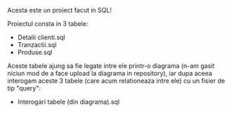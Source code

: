 Acesta este un proiect facut in SQL!

Proiectul consta in 3 tabele:

- Detalii clienti.sql
- Tranzactii.sql
- Produse.sql

Aceste tabele ajung sa fie legate intre ele printr-o diagrama (n-am gasit niciun mod de a face upload la diagrama in repository), iar dupa aceea interogam 
aceste 3 tabele (care acum relationeaza intre ele) cu un fisier de tip "query":

- Interogari tabele (din diagrama).sql
